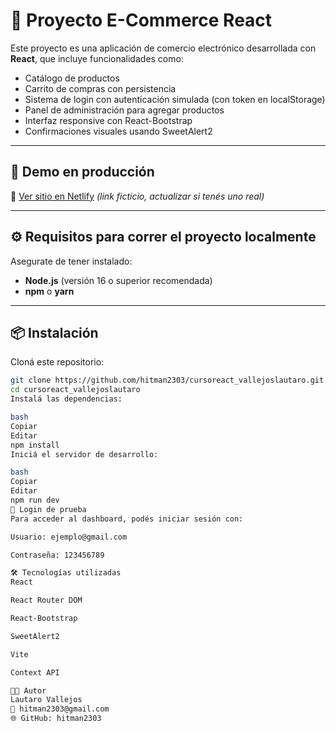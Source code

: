 # 🛒 Proyecto E-Commerce React

Este proyecto es una aplicación de comercio electrónico desarrollada con **React**, que incluye funcionalidades como:

- Catálogo de productos
- Carrito de compras con persistencia
- Sistema de login con autenticación simulada (con token en localStorage)
- Panel de administración para agregar productos
- Interfaz responsive con React-Bootstrap
- Confirmaciones visuales usando SweetAlert2

---

## 🚀 Demo en producción

📍 [Ver sitio en Netlify](https://cursoreact_vallejoslautaro.netlify.app/) *(link ficticio, actualizar si tenés uno real)*

---

## ⚙️ Requisitos para correr el proyecto localmente

Asegurate de tener instalado:

- **Node.js** (versión 16 o superior recomendada)
- **npm** o **yarn**

---

## 📦 Instalación

Cloná este repositorio:

```bash
git clone https://github.com/hitman2303/cursoreact_vallejoslautaro.git
cd cursoreact_vallejoslautaro
Instalá las dependencias:

bash
Copiar
Editar
npm install
Iniciá el servidor de desarrollo:

bash
Copiar
Editar
npm run dev
🧪 Login de prueba
Para acceder al dashboard, podés iniciar sesión con:

Usuario: ejemplo@gmail.com

Contraseña: 123456789

🛠️ Tecnologías utilizadas
React

React Router DOM

React-Bootstrap

SweetAlert2

Vite

Context API

👨‍💻 Autor
Lautaro Vallejos
📧 hitman2303@gmail.com
🌐 GitHub: hitman2303

